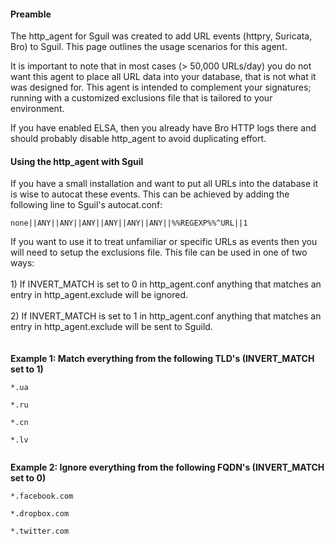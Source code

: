 #### Preamble ####

The http\_agent for Sguil was created to add URL events (httpry, Suricata, Bro) to Sguil. This page outlines the usage scenarios for this agent.

It is important to note that in most cases (> 50,000 URLs/day) you do not want this agent to place all URL data into your database, that is not what it was designed for. This agent is intended to complement your signatures; running with a customized exclusions file that is tailored to your environment.

If you have enabled ELSA, then you already have Bro HTTP logs there and should probably disable http\_agent to avoid duplicating effort.

#### Using the http\_agent with Sguil ####

If you have a small installation and want to put all URLs into the database it is wise to autocat these events. This can be achieved by adding the following line to Sguil's autocat.conf:

```
none||ANY||ANY||ANY||ANY||ANY||ANY||%%REGEXP%%^URL||1
```
<p>
If you want to use it to treat unfamiliar or specific URLs as events then you will need to setup the exclusions file. This file can be used in one of two ways:<br>
<br>
1) If INVERT_MATCH is set to 0 in http_agent.conf anything that matches an entry in http_agent.exclude will be ignored.<br>
<br>
2) If INVERT_MATCH is set to 1 in http_agent.conf anything that matches an entry in http_agent.exclude will be sent to Sguild.<br>
<br>
<br>
<b>Example 1: Match everything from the following TLD's (INVERT_MATCH set to 1)</b>

<pre><code>*.ua<br>
*.ru<br>
*.cn<br>
*.lv<br>
</code></pre>


<b>Example 2: Ignore everything from the following FQDN's (INVERT_MATCH set to 0)</b>

<pre><code>*.facebook.com<br>
*.dropbox.com<br>
*.twitter.com<br>
</code></pre>